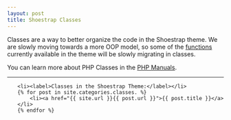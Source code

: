 ```yaml
---
layout: post
title: Shoestrap Classes
---
```


Classes are a way to better organize the code in the Shoestrap theme. We are slowly moving towards a more OOP model, so some of the [functions](/functions) currently available in the theme will be slowly migrating in classes.

You can learn more about PHP Classes in the [PHP Manuals](http://www.php.net/manual/en/language.oop5.php).

<hr>

<ul class="side-nav">

	<li><label>Classes in the Shoestrap Theme:</label></li>
	{% for post in site.categories.classes. %}
		<li><a href="{{ site.url }}{{ post.url }}">{{ post.title }}</a></li>
	{% endfor %}

</ul>